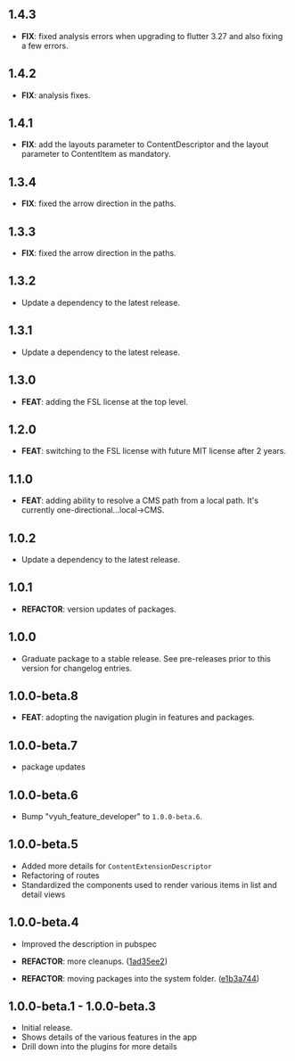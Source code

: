 ## 1.4.3

 - **FIX**: fixed analysis errors when upgrading to flutter 3.27 and also fixing a few errors.

## 1.4.2

 - **FIX**: analysis fixes.

## 1.4.1

 - **FIX**: add the layouts parameter to ContentDescriptor and the layout parameter to ContentItem as mandatory.

## 1.3.4

 - **FIX**: fixed the arrow direction in the paths.

## 1.3.3

 - **FIX**: fixed the arrow direction in the paths.

## 1.3.2

 - Update a dependency to the latest release.

## 1.3.1

 - Update a dependency to the latest release.

## 1.3.0

 - **FEAT**: adding the FSL license at the top level.

## 1.2.0

 - **FEAT**: switching to the FSL license with future MIT license after 2 years.

## 1.1.0

 - **FEAT**: adding ability to resolve a CMS path from a local path. It's currently one-directional...local->CMS.

## 1.0.2

 - Update a dependency to the latest release.

## 1.0.1

 - **REFACTOR**: version updates of packages.

## 1.0.0

 - Graduate package to a stable release. See pre-releases prior to this version for changelog entries.

## 1.0.0-beta.8

 - **FEAT**: adopting the navigation plugin in features and packages.

## 1.0.0-beta.7

 - package updates

## 1.0.0-beta.6

 - Bump "vyuh_feature_developer" to `1.0.0-beta.6`.

## 1.0.0-beta.5

- Added more details for `ContentExtensionDescriptor`
- Refactoring of routes
- Standardized the components used to render various items in list and detail
  views

## 1.0.0-beta.4

- Improved the description in pubspec

- **REFACTOR**: more cleanups.
  ([1ad35ee2](https://github.com/vyuh-tech/vyuh/commit/1ad35ee20a195dd4f4a59eedb91327ea9280cd8c))
- **REFACTOR**: moving packages into the system folder.
  ([e1b3a744](https://github.com/vyuh-tech/vyuh/commit/e1b3a744e16d2c464ce8128a6782d47f85f8e5ed))

## 1.0.0-beta.1 - 1.0.0-beta.3

- Initial release.
- Shows details of the various features in the app
- Drill down into the plugins for more details
